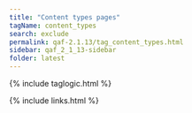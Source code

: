 ```yaml
---
title: "Content types pages"
tagName: content_types
search: exclude
permalink: qaf-2.1.13/tag_content_types.html
sidebar: qaf_2_1_13-sidebar
folder: latest
---
```

{% include taglogic.html %}

{% include links.html %}
